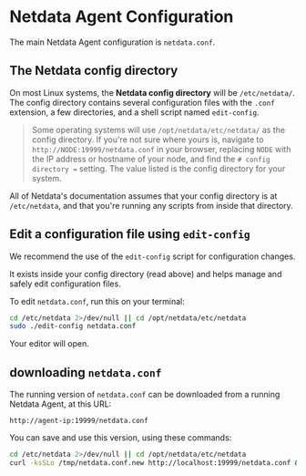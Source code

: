 # Netdata Agent Configuration

The main Netdata Agent configuration is `netdata.conf`.

## The Netdata config directory

On most Linux systems, the **Netdata config
directory** will be `/etc/netdata/`. The config directory contains several configuration files with the `.conf` extension, a
few directories, and a shell script named `edit-config`.

> Some operating systems will use `/opt/netdata/etc/netdata/` as the config directory. If you're not sure where yours
> is, navigate to `http://NODE:19999/netdata.conf` in your browser, replacing `NODE` with the IP address or hostname of
> your node, and find the `# config directory =` setting. The value listed is the config directory for your system.

All of Netdata's documentation assumes that your config directory is at `/etc/netdata`, and that you're running any scripts from inside that directory.

## Edit a configuration file using `edit-config`

We recommend the use of the `edit-config` script for configuration changes.

It exists inside your config directory (read above) and helps manage and safely edit configuration files.

To edit `netdata.conf`, run this on your terminal:

```bash
cd /etc/netdata 2>/dev/null || cd /opt/netdata/etc/netdata
sudo ./edit-config netdata.conf
```

Your editor will open.

## downloading `netdata.conf`

The running version of `netdata.conf` can be downloaded from a running Netdata Agent, at this URL:

```url
http://agent-ip:19999/netdata.conf
```

You can save and use this version, using these commands:

```bash
cd /etc/netdata 2>/dev/null || cd /opt/netdata/etc/netdata
curl -ksSLo /tmp/netdata.conf.new http://localhost:19999/netdata.conf && sudo mv -i /tmp/netdata.conf.new netdata.conf 
```
